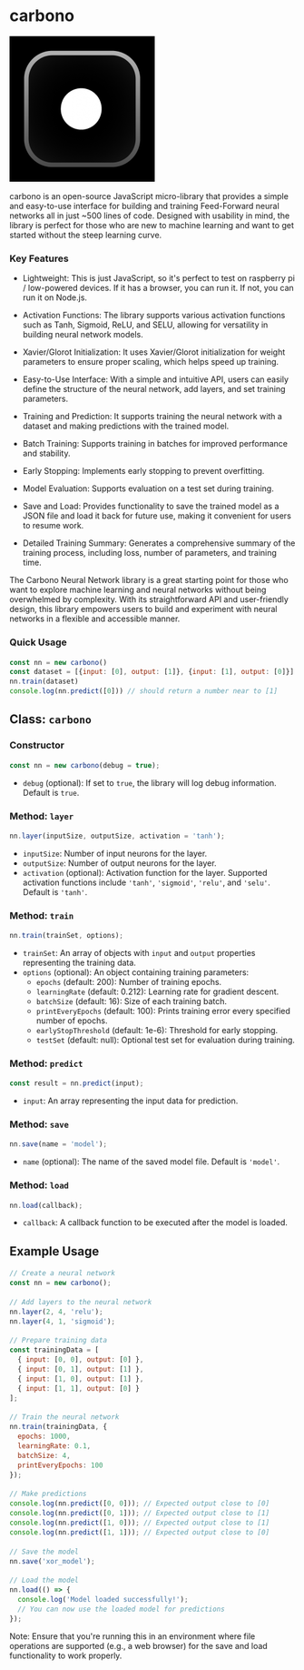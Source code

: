 # carbono

<img src="https://raw.githubusercontent.com/appvoid/carbono/main/dot.png" width="256px" height="256px"/>


carbono is an open-source JavaScript micro-library that provides a simple and easy-to-use interface for building and training Feed-Forward neural networks all in just ~500 lines of code. Designed with usability in mind, the library is perfect for those who are new to machine learning and want to get started without the steep learning curve.

### Key Features

- Lightweight: This is just JavaScript, so it's perfect to test on raspberry pi / low-powered devices. If it has a browser, you can run it. If not, you can run it on Node.js.

- Activation Functions: The library supports various activation functions such as Tanh, Sigmoid, ReLU, and SELU, allowing for versatility in building neural network models.

- Xavier/Glorot Initialization: It uses Xavier/Glorot initialization for weight parameters to ensure proper scaling, which helps speed up training.

- Easy-to-Use Interface: With a simple and intuitive API, users can easily define the structure of the neural network, add layers, and set training parameters.

- Training and Prediction: It supports training the neural network with a dataset and making predictions with the trained model.

- Batch Training: Supports training in batches for improved performance and stability.

- Early Stopping: Implements early stopping to prevent overfitting.

- Model Evaluation: Supports evaluation on a test set during training.

- Save and Load: Provides functionality to save the trained model as a JSON file and load it back for future use, making it convenient for users to resume work.

- Detailed Training Summary: Generates a comprehensive summary of the training process, including loss, number of parameters, and training time.

The Carbono Neural Network library is a great starting point for those who want to explore machine learning and neural networks without being overwhelmed by complexity. With its straightforward API and user-friendly design, this library empowers users to build and experiment with neural networks in a flexible and accessible manner.

### Quick Usage
```javascript
const nn = new carbono()
const dataset = [{input: [0], output: [1]}, {input: [1], output: [0]}]
nn.train(dataset)
console.log(nn.predict([0])) // should return a number near to [1]
```

## Class: `carbono`

### Constructor

```javascript
const nn = new carbono(debug = true);
```

- `debug` (optional): If set to `true`, the library will log debug information. Default is `true`.

### Method: `layer`

```javascript
nn.layer(inputSize, outputSize, activation = 'tanh');
```

- `inputSize`: Number of input neurons for the layer.
- `outputSize`: Number of output neurons for the layer.
- `activation` (optional): Activation function for the layer. Supported activation functions include `'tanh'`, `'sigmoid'`, `'relu'`, and `'selu'`. Default is `'tanh'`.

### Method: `train`

```javascript
nn.train(trainSet, options);
```

- `trainSet`: An array of objects with `input` and `output` properties representing the training data.
- `options` (optional): An object containing training parameters:
  - `epochs` (default: 200): Number of training epochs.
  - `learningRate` (default: 0.212): Learning rate for gradient descent.
  - `batchSize` (default: 16): Size of each training batch.
  - `printEveryEpochs` (default: 100): Prints training error every specified number of epochs.
  - `earlyStopThreshold` (default: 1e-6): Threshold for early stopping.
  - `testSet` (default: null): Optional test set for evaluation during training.

### Method: `predict`

```javascript
const result = nn.predict(input);
```

- `input`: An array representing the input data for prediction.

### Method: `save`

```javascript
nn.save(name = 'model');
```

- `name` (optional): The name of the saved model file. Default is `'model'`.

### Method: `load`

```javascript
nn.load(callback);
```

- `callback`: A callback function to be executed after the model is loaded.

## Example Usage

```javascript
// Create a neural network
const nn = new carbono();

// Add layers to the neural network
nn.layer(2, 4, 'relu');
nn.layer(4, 1, 'sigmoid');

// Prepare training data
const trainingData = [
  { input: [0, 0], output: [0] },
  { input: [0, 1], output: [1] },
  { input: [1, 0], output: [1] },
  { input: [1, 1], output: [0] }
];

// Train the neural network
nn.train(trainingData, {
  epochs: 1000,
  learningRate: 0.1,
  batchSize: 4,
  printEveryEpochs: 100
});

// Make predictions
console.log(nn.predict([0, 0])); // Expected output close to [0]
console.log(nn.predict([0, 1])); // Expected output close to [1]
console.log(nn.predict([1, 0])); // Expected output close to [1]
console.log(nn.predict([1, 1])); // Expected output close to [0]

// Save the model
nn.save('xor_model');

// Load the model
nn.load(() => {
  console.log('Model loaded successfully!');
  // You can now use the loaded model for predictions
});
```

Note: Ensure that you're running this in an environment where file operations are supported (e.g., a web browser) for the save and load functionality to work properly.
